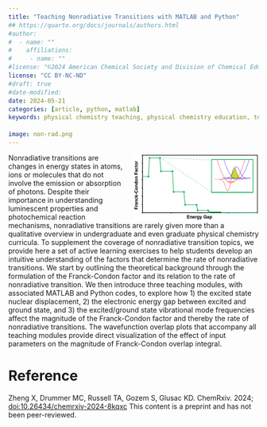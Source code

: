 ```yaml
---
title: "Teaching Nonradiative Transitions with MATLAB and Python"
## https://quarto.org/docs/journals/authors.html
#author:
#  - name: ""
#    affiliations:
#     - name: ""
#license: "©2024 American Chemical Society and Division of Chemical Education, Inc."
license: "CC BY-NC-ND"
#draft: true
#date-modified:
date: 2024-05-21
categories: [article, python, matlab]
keywords: physical chemistry teaching, physical chemistry education, teaching resources, computing, python, matlab, non-radiative transitions, frank-condon factor

image: non-rad.png
---
```

<img src="non-rad.png" width="50%" align="right" style="padding-left: 10px;"/>

Nonradiative transitions are changes in energy states in atoms, ions or molecules that do not involve the emission or absorption of photons. Despite their importance in understanding luminescent properties and photochemical reaction mechanisms, nonradiative transitions are rarely given more than a qualitative overview in undergraduate and even graduate physical chemistry curricula. To supplement the coverage of nonradiative transition topics, we provide here a set of active learning exercises to help students develop an intuitive understanding of the factors that determine the rate of nonradiative transitions. We start by outlining the theoretical background through the formulation of the Franck-Condon factor and its relation to the rate of nonradiative transition. We then introduce three teaching modules, with associated MATLAB and Python codes, to explore how 1) the excited state nuclear displacement, 2) the electronic energy gap between excited and ground state, and 3) the excited/ground state vibrational mode frequencies affect the magnitude of the Franck-Condon factor and thereby the rate of nonradiative transitions. The wavefunction overlap plots that accompany all teaching modules provide direct visualization of the effect of input parameters on the magnitude of Franck-Condon overlap integral.


# Reference

Zheng X, Drummer MC, Russell TA, Gozem S, Glusac KD.  ChemRxiv. 2024; [doi:10.26434/chemrxiv-2024-8kqxc](https://doi.org/10.26434/chemrxiv-2024-8kqxc)  This content is a preprint and has not been peer-reviewed.

